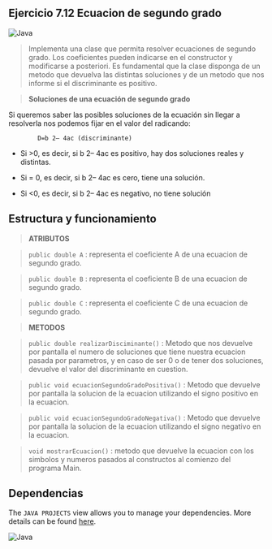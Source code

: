 ## Ejercicio 7.12 Ecuacion de segundo grado

![Java](https://img.shields.io/badge/java-%23ED8B00.svg?style=for-the-badge&logo=java&logoColor=white)

> Implementa una clase que permita resolver ecuaciones de segundo grado. Los coeficientes pueden indicarse en el constructor y modificarse a posteriori. Es fundamental que la clase disponga de un metodo que devuelva las distintas soluciones y de un metodo que nos informe si el discriminante es positivo.

> **Soluciones de una ecuación de segundo grado**

Si queremos saber las posibles soluciones de la ecuación sin llegar a resolverla nos podemos fijar en el valor del radicando:

            D=b 2– 4ac (discriminante)

- Si >0, es decir, si b 2– 4ac es positivo, hay dos soluciones reales y distintas.

- Si = 0, es decir, si b 2– 4ac es cero, tiene una solución.

- Si <0, es decir, si b 2– 4ac es negativo, no tiene solución


## Estructura y funcionamiento

> **ATRIBUTOS**

> `public double A` : representa el coeficiente A de una ecuacion de segundo grado.

> `public double B` : representa el coeficiente B de una ecuacion de segundo grado.

> `public double C` : representa el coeficiente C de una ecuacion de segundo grado.


> **METODOS**

> `public double realizarDisciminante()` : Metodo que nos devuelve por pantalla el numero de soluciones que tiene nuestra ecuacion pasada por parametros, y en caso de ser 0 o de tener dos soluciones, devuelve el valor del discriminante en cuestion. 

> `public void ecuacionSegundoGradoPositiva()` : Metodo que devuelve por pantalla la solucion de la ecuacion utilizando el signo positivo en la ecuacion.

> `public void ecuacionSegundoGradoNegativa()` : Metodo que devuelve por pantalla la solucion de la ecuacion utilizando el signo negativo en la ecuacion.

> `void mostrarEcuacion()` : metodo que devuelve la ecuacion con los simbolos y numeros pasados al constructos al comienzo del programa Main.

## Dependencias

The `JAVA PROJECTS` view allows you to manage your dependencies. More details can be found [here](https://github.com/microsoft/vscode-java-dependency#manage-dependencies).

![Java](https://img.shields.io/badge/java-%23ED8B00.svg?style=for-the-badge&logo=java&logoColor=white)
